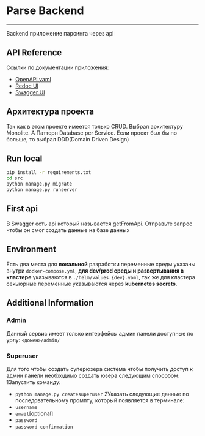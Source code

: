 # Parse Backend
---
Backend приложение парсинга через api


## API Reference
Ссылки по документации приложения:
- [OpenAPI yaml](http://127.0.0.1:8000/api/schema/)
- [Redoc UI](http://127.0.0.1:8000/api/docs/redoc/)
- [Swagger UI](http://127.0.0.1:8000/api/docs/swagger/)

## Архитектура проекта

Так как в этом проекте имеется только CRUD. Выбрал архитектуру Monolite. А Паттерн Database per Service. Если проект был бы  по 
больше, то выбрал DDD(Domain Driven Design)


## Run local

``` bash
pip install -r requirements.txt
cd src
python manage.py migrate
python manage.py runserver

```
## First api

В Swagger есть api который называется getFromApi. Отправьте запрос чтобы он смог создать данные на базе данных





## Environment
Есть два места для <b>локальной</b> разработки переменные среды указаны внутри `docker-compose.yml`, <b>для dev/prod среды и развертывания в кластере</b> указываются в `./helm/values.{dev}.yaml`, так же для кластера секьюрные переменные указываются через <b>kubernetes secrets</b>. 


## Additional Information

### Admin
Данный сервис имеет только интерфейсы админ панели доступные по урлу: `<домен>/admin/`

### Superuser
Для того чтобы создать суперюзера система чтобы получить доступ к админ панели необходимо создать юзера следующим способом:
1Запустить команду:
- `python manage.py createsuperuser`
2Указать следующие данные по последовательному промпту, который появляется в терминале:
- `username`
- `email`[optional]
- `password`
- `password confirmation`